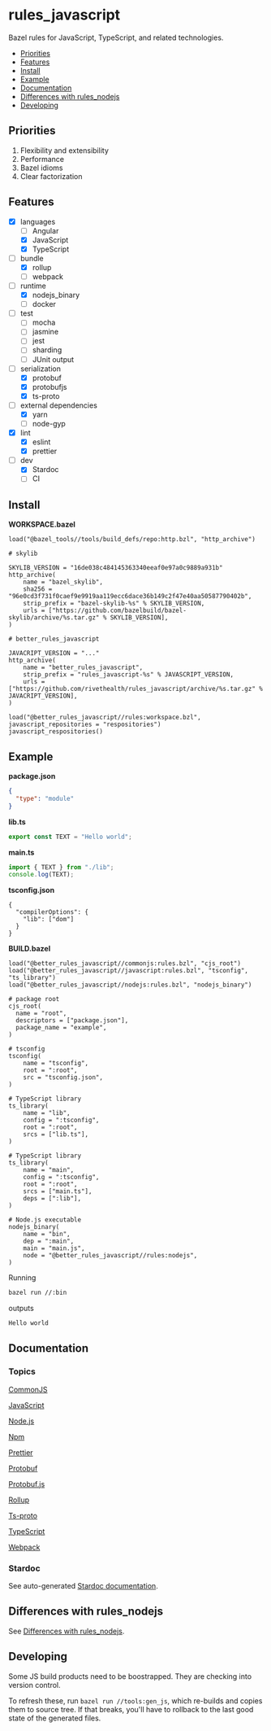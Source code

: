 # rules_javascript

Bazel rules for JavaScript, TypeScript, and related technologies.

<!-- START doctoc generated TOC please keep comment here to allow auto update -->
<!-- DON'T EDIT THIS SECTION, INSTEAD RE-RUN doctoc TO UPDATE -->

- [Priorities](#priorities)
- [Features](#features)
- [Install](#install)
- [Example](#example)
- [Documentation](#documentation)
- [Differences with rules_nodejs](#differences-with-rules_nodejs)
- [Developing](#developing)

<!-- END doctoc generated TOC please keep comment here to allow auto update -->

## Priorities

1. Flexibility and extensibility
1. Performance
1. Bazel idioms
1. Clear factorization

## Features

- [x] languages
  - [ ] Angular
  - [x] JavaScript
  - [x] TypeScript
- [ ] bundle
  - [x] rollup
  - [ ] webpack
- [ ] runtime
  - [x] nodejs_binary
  - [ ] docker
- [ ] test
  - [ ] mocha
  - [ ] jasmine
  - [ ] jest
  - [ ] sharding
  - [ ] JUnit output
- [ ] serialization
  - [x] protobuf
  - [x] protobufjs
  - [x] ts-proto
- [ ] external dependencies
  - [x] yarn
  - [ ] node-gyp
- [x] lint
  - [x] eslint
  - [x] prettier
- [ ] dev
  - [x] Stardoc
  - [ ] CI

## Install

**WORKSPACE.bazel**

```bzl
load("@bazel_tools//tools/build_defs/repo:http.bzl", "http_archive")

# skylib

SKYLIB_VERSION = "16de038c484145363340eeaf0e97a0c9889a931b"
http_archive(
    name = "bazel_skylib",
    sha256 = "96e0cd3f731f0caef9e9919aa119ecc6dace36b149c2f47e40aa50587790402b",
    strip_prefix = "bazel-skylib-%s" % SKYLIB_VERSION,
    urls = ["https://github.com/bazelbuild/bazel-skylib/archive/%s.tar.gz" % SKYLIB_VERSION],
)

# better_rules_javascript

JAVACRIPT_VERSION = "..."
http_archive(
    name = "better_rules_javascript",
    strip_prefix = "rules_javascript-%s" % JAVASCRIPT_VERSION,
    urls = ["https://github.com/rivethealth/rules_javascript/archive/%s.tar.gz" % JAVACRIPT_VERSION],
)

load("@better_rules_javascript//rules:workspace.bzl", javascript_repositories = "respositories")
javascript_respositories()
```

## Example

**package.json**

```json
{
  "type": "module"
}
```

**lib.ts**

```ts
export const TEXT = "Hello world";
```

**main.ts**

```ts
import { TEXT } from "./lib";
console.log(TEXT);
```

**tsconfig.json**

```
{
  "compilerOptions": {
    "lib": ["dom"]
  }
}
```

**BUILD.bazel**

```bzl
load("@better_rules_javascript//commonjs:rules.bzl", "cjs_root")
load("@better_rules_javascript//javascript:rules.bzl", "tsconfig", "ts_library")
load("@better_rules_javascript//nodejs:rules.bzl", "nodejs_binary")

# package root
cjs_root(
  name = "root",
  descriptors = ["package.json"],
  package_name = "example",
)

# tsconfig
tsconfig(
    name = "tsconfig",
    root = ":root",
    src = "tsconfig.json",
)

# TypeScript library
ts_library(
    name = "lib",
    config = ":tsconfig",
    root = ":root",
    srcs = ["lib.ts"],
)

# TypeScript library
ts_library(
    name = "main",
    config = ":tsconfig",
    root = ":root",
    srcs = ["main.ts"],
    deps = [":lib"],
)

# Node.js executable
nodejs_binary(
    name = "bin",
    dep = ":main",
    main = "main.js",
    node = "@better_rules_javascript//rules:nodejs",
)
```

Running

```sh
bazel run //:bin
```

outputs

```txt
Hello world
```

## Documentation

### Topics

[CommonJS](docs/commonjs.md)

[JavaScript](docs/javascript.md)

[Node.js](docs/nodejs.md)

[Npm](docs/npm.md)

[Prettier](docs/prettier.md)

[Protobuf](docs/protobuf.md)

[Protobuf.js](docs/protobufjs.md)

[Rollup](docs/rollup.md)

[Ts-proto](docs/ts-proto.md)

[TypeScript](docs/typescript.md)

[Webpack](docs/webpack.md)

### Stardoc

See auto-generated [Stardoc documentation](docs/stardoc).

## Differences with rules_nodejs

See [Differences with rules_nodejs](docs/rules_nodejs.md).

## Developing

Some JS build products need to be boostrapped. They are checking into version
control.

To refresh these, run `bazel run //tools:gen_js`, which re-builds and copies
them to source tree. If that breaks, you'll have to rollback to the last good
state of the generated files.
